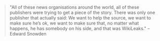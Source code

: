 > "All of these news organisations around the world, all of these publishers 
were trying to get a piece of the story. There was only one publisher that 
actually said: We want to help the source, we want to make sure he’s ok, we 
want to make sure that, no matter what happens, he has somebody on his side, 
and that was WikiLeaks." – Edward Snowden
